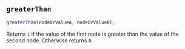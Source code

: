 ## `greaterThan`

```js
greaterThan(nodeOrValueA, nodeOrValueB);
```

Returns `1` if the value of the first node is greater than the value of the second node. Otherwise returns `0`.
